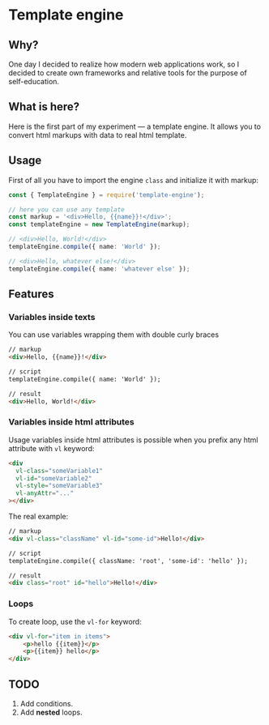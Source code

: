 # Template engine

## Why?

One day I decided to realize how modern web applications work, so I decided to create own frameworks and relative tools for the purpose of self-education.

## What is here?

Here is the first part of my experiment — a template engine. It allows you to convert html markups with data to real html template.

## Usage

First of all you have to import the engine `class` and initialize it with markup:

```ts
const { TemplateEngine } = require('template-engine');

// here you can use any template
const markup = '<div>Hello, {{name}}!</div>';
const templateEngine = new TemplateEngine(markup);

// <div>Hello, World!</div>
templateEngine.compile({ name: 'World' });

// <div>Hello, whatever else!</div>
templateEngine.compile({ name: 'whatever else' });
```

## Features

### Variables inside texts

You can use variables wrapping them with double curly braces

```html
// markup
<div>Hello, {{name}}!</div>

// script
templateEngine.compile({ name: 'World' });

// result
<div>Hello, World!</div>
```

### Variables inside html attributes

Usage variables inside html attributes is possible when you prefix any html attribute with `vl` keyword:

```html
<div
  vl-class="someVariable1"
  vl-id="someVariable2"
  vl-style="someVariable3"
  vl-anyAttr="..."
></div>
```

The real example:

```html
// markup
<div vl-class="className" vl-id="some-id">Hello!</div>

// script
templateEngine.compile({ className: 'root', 'some-id': 'hello' });

// result
<div class="root" id="hello">Hello!</div>
```

### Loops
To create loop, use the `vl-for` keyword:

```html
<div vl-for="item in items">
    <p>hello {{item}}</p>
    <p>{{item}} hello</p>
</div>
```

## TODO

1. Add conditions.
2. Add **nested** loops.
